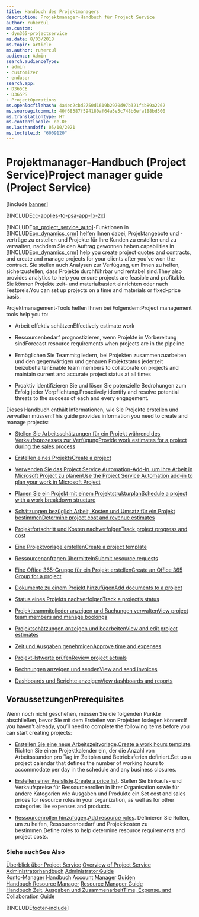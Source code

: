 ```yaml
---
title: Handbuch des Projektmanagers
description: Projektmanager-Handbuch für Project Service
author: ruhercul
ms.custom:
- dyn365-projectservice
ms.date: 8/03/2018
ms.topic: article
ms.author: ruhercul
audience: Admin
search.audienceType:
- admin
- customizer
- enduser
search.app:
- D365CE
- D365PS
- ProjectOperations
ms.openlocfilehash: 4a4ec2cbd2750d1619b2970d97b321f4b89a2262
ms.sourcegitcommit: 40f68387f594180af64a5e5c748b6efa188bd300
ms.translationtype: HT
ms.contentlocale: de-DE
ms.lasthandoff: 05/10/2021
ms.locfileid: "6009120"
---
```

# <a name="project-manager-guide-project-service"></a><span data-ttu-id="4e5eb-103">Projektmanager-Handbuch (Project Service)</span><span class="sxs-lookup"><span data-stu-id="4e5eb-103">Project manager guide (Project Service)</span></span>

[!include [banner](../includes/psa-now-project-operations.md)]

[!INCLUDE[cc-applies-to-psa-app-1x-2x](../includes/cc-applies-to-psa-app-1x-2x.md)]

[!INCLUDE[pn_project_service_auto](../includes/pn-project-service-auto.md)]<span data-ttu-id="4e5eb-104">-Funktionen in [!INCLUDE[pn_dynamics_crm](../includes/pn-dynamics-crm.md)] helfen Ihnen dabei, Projektangebote und -verträge zu erstellen und Projekte für Ihre Kunden zu erstellen und zu verwalten, nachdem Sie den Auftrag gewonnen haben.</span><span class="sxs-lookup"><span data-stu-id="4e5eb-104">capabilities in [!INCLUDE[pn_dynamics_crm](../includes/pn-dynamics-crm.md)] help you create project quotes and contracts, and create and manage projects for your clients after you’ve won the contract.</span></span> <span data-ttu-id="4e5eb-105">Sie stellen auch Analysen zur Verfügung, um Ihnen zu helfen, sicherzustellen, dass Projekte durchführbar und rentabel sind.</span><span class="sxs-lookup"><span data-stu-id="4e5eb-105">They also provides analytics to help you ensure projects are feasible and profitable.</span></span> <span data-ttu-id="4e5eb-106">Sie können Projekte zeit- und materialbasiert einrichten oder nach Festpreis.</span><span class="sxs-lookup"><span data-stu-id="4e5eb-106">You can set up projects on a time and materials or fixed-price basis.</span></span>  
  
 <span data-ttu-id="4e5eb-107">Projektmanagement-Tools helfen Ihnen bei Folgendem:</span><span class="sxs-lookup"><span data-stu-id="4e5eb-107">Project management tools help you to:</span></span>  
  
-   <span data-ttu-id="4e5eb-108">Arbeit effektiv schätzen</span><span class="sxs-lookup"><span data-stu-id="4e5eb-108">Effectively estimate work</span></span>  
  
-   <span data-ttu-id="4e5eb-109">Ressourcenbedarf prognostizieren, wenn Projekte in Vorbereitung sind</span><span class="sxs-lookup"><span data-stu-id="4e5eb-109">Forecast resource requirements when projects are in the pipeline</span></span>  
  
-   <span data-ttu-id="4e5eb-110">Ermöglichen Sie Teammitgliedern, bei Projekten zusammenzuarbeiten und den gegenwärtigen und genauen Projektstatus jederzeit beizubehalten</span><span class="sxs-lookup"><span data-stu-id="4e5eb-110">Enable team members to collaborate on projects and maintain current and accurate project status at all times</span></span>  
  
-   <span data-ttu-id="4e5eb-111">Proaktiv identifizieren Sie und lösen Sie potenzielle Bedrohungen zum Erfolg jeder Verpflichtung.</span><span class="sxs-lookup"><span data-stu-id="4e5eb-111">Proactively identify and resolve potential threats to the success of each and every engagement.</span></span>  
  
<span data-ttu-id="4e5eb-112">Dieses Handbuch enthält Informationen, wie Sie Projekte erstellen und verwalten müssen:</span><span class="sxs-lookup"><span data-stu-id="4e5eb-112">This guide provides information you need to create and manage projects:</span></span>  
  
-   [<span data-ttu-id="4e5eb-113">Stellen Sie Arbeitsschätzungen für ein Projekt während des Verkaufsprozesses zur Verfügung</span><span class="sxs-lookup"><span data-stu-id="4e5eb-113">Provide work estimates for a project during the sales process</span></span>](../psa/provide-estimates-project-during-sales-process.md)  
  
-   [<span data-ttu-id="4e5eb-114">Erstellen eines Projekts</span><span class="sxs-lookup"><span data-stu-id="4e5eb-114">Create a project</span></span>](../psa/create-project.md)  
  
-   [<span data-ttu-id="4e5eb-115">Verwenden Sie das Project Service Automation-Add-In, um Ihre Arbeit in Microsoft Project zu planen</span><span class="sxs-lookup"><span data-stu-id="4e5eb-115">Use the Project Service Automation add-in to plan your work in Microsoft Project</span></span>](../psa/add-plan-work-microsoft-project.md)  
  
-   [<span data-ttu-id="4e5eb-116">Planen Sie ein Projekt mit einem Projektstrukturplan</span><span class="sxs-lookup"><span data-stu-id="4e5eb-116">Schedule a project with a work breakdown structure</span></span>](../psa/schedule-project-work-breakdown-structure.md)  
  
-   [<span data-ttu-id="4e5eb-117">Schätzungen bezüglich Arbeit, Kosten und Umsatz für ein Projekt bestimmen</span><span class="sxs-lookup"><span data-stu-id="4e5eb-117">Determine project cost and revenue estimates</span></span>](../psa/determine-project-cost-revenue-estimates.md)  
  
-   [<span data-ttu-id="4e5eb-118">Projektfortschritt und Kosten nachverfolgen</span><span class="sxs-lookup"><span data-stu-id="4e5eb-118">Track project progress and cost</span></span>](../psa/track-project-progress-cost.md)  
  
-   [<span data-ttu-id="4e5eb-119">Eine Projektvorlage erstellen</span><span class="sxs-lookup"><span data-stu-id="4e5eb-119">Create a project template</span></span>](../psa/create-project-template.md)  
  
-   [<span data-ttu-id="4e5eb-120">Ressourcenanfragen übermitteln</span><span class="sxs-lookup"><span data-stu-id="4e5eb-120">Submit resource requests</span></span>](../psa/submit-resource-requests.md)  
  
-   [<span data-ttu-id="4e5eb-121">Eine Office 365-Gruppe für ein Projekt erstellen</span><span class="sxs-lookup"><span data-stu-id="4e5eb-121">Create an Office 365 Group for a project</span></span>](../psa/create-office-365-group-project.md)  
  
-   [<span data-ttu-id="4e5eb-122">Dokumente zu einem Projekt hinzufügen</span><span class="sxs-lookup"><span data-stu-id="4e5eb-122">Add documents to a project</span></span>](../psa/add-documents-project.md)  
  
-   [<span data-ttu-id="4e5eb-123">Status eines Projekts nachverfolgen</span><span class="sxs-lookup"><span data-stu-id="4e5eb-123">Track a project’s status</span></span>](../psa/track-project-status.md)  
  
-   [<span data-ttu-id="4e5eb-124">Projektteammitglieder anzeigen und Buchungen verwalten</span><span class="sxs-lookup"><span data-stu-id="4e5eb-124">View project team members and manage bookings</span></span>](../psa/view-project-team-members-manage-bookings.md)  
  
-   [<span data-ttu-id="4e5eb-125">Projektschätzungen anzeigen und bearbeiten</span><span class="sxs-lookup"><span data-stu-id="4e5eb-125">View and edit project estimates</span></span>](../psa/view-edit-project-estimates.md)  
  
-   [<span data-ttu-id="4e5eb-126">Zeit und Ausgaben genehmigen</span><span class="sxs-lookup"><span data-stu-id="4e5eb-126">Approve time and expenses</span></span>](../psa/approve-time-expenses.md)  
  
-   [<span data-ttu-id="4e5eb-127">Projekt-Istwerte prüfen</span><span class="sxs-lookup"><span data-stu-id="4e5eb-127">Review project actuals</span></span>](../psa/review-project-actuals.md)  
  
-   [<span data-ttu-id="4e5eb-128">Rechnungen anzeigen und senden</span><span class="sxs-lookup"><span data-stu-id="4e5eb-128">View and send invoices</span></span>](../psa/view-send-invoices.md)  
  
-   [<span data-ttu-id="4e5eb-129">Dashboards und Berichte anzeigen</span><span class="sxs-lookup"><span data-stu-id="4e5eb-129">View dashboards and reports</span></span>](../psa/view-dashboards-reports.md)  
  
## <a name="prerequisites"></a><span data-ttu-id="4e5eb-130">Voraussetzungen</span><span class="sxs-lookup"><span data-stu-id="4e5eb-130">Prerequisites</span></span>  
 <span data-ttu-id="4e5eb-131">Wenn noch nicht geschehen, müssen Sie die folgenden Punkte abschließen, bevor Sie mit dem Erstellen von Projekten loslegen können:</span><span class="sxs-lookup"><span data-stu-id="4e5eb-131">If you haven't already, you’ll need to complete the following items before you can start creating projects:</span></span>  
  
-   <span data-ttu-id="4e5eb-132">[Erstellen Sie eine neue Arbeitszeitvorlage](../psa/create-work-hours-template.md).</span><span class="sxs-lookup"><span data-stu-id="4e5eb-132">[Create a work hours template](../psa/create-work-hours-template.md).</span></span> <span data-ttu-id="4e5eb-133">Richten Sie einen Projektkalender ein, der die Anzahl von Arbeitsstunden pro Tag im Zeitplan und Betriebsferien definiert.</span><span class="sxs-lookup"><span data-stu-id="4e5eb-133">Set up a project calendar that defines the number of working hours to accommodate per day in the schedule and any business closures.</span></span>  
  
-   <span data-ttu-id="4e5eb-134">[Erstellen einer Preisliste](../psa/create-price-list.md).</span><span class="sxs-lookup"><span data-stu-id="4e5eb-134">[Create a price list](../psa/create-price-list.md).</span></span> <span data-ttu-id="4e5eb-135">Stellen Sie Einkaufs- und Verkaufspreise für Ressourcenrollen in Ihrer Organisation sowie für andere Kategorien wie Ausgaben und Produkte ein.</span><span class="sxs-lookup"><span data-stu-id="4e5eb-135">Set cost and sales prices for resource roles in your organization, as well as for other categories like expenses and products.</span></span>  
  
-   <span data-ttu-id="4e5eb-136">[Ressourcenrollen hinzufügen](../psa/add-resource-roles.md).</span><span class="sxs-lookup"><span data-stu-id="4e5eb-136">[Add resource roles](../psa/add-resource-roles.md).</span></span> <span data-ttu-id="4e5eb-137">Definieren Sie Rollen, um zu helfen, Ressourcenbedarf und Projektkosten zu bestimmen.</span><span class="sxs-lookup"><span data-stu-id="4e5eb-137">Define roles to help determine resource requirements and project costs.</span></span>  
  
### <a name="see-also"></a><span data-ttu-id="4e5eb-138">Siehe auch</span><span class="sxs-lookup"><span data-stu-id="4e5eb-138">See Also</span></span>  
 <span data-ttu-id="4e5eb-139">[Überblick über Project Service](../psa/overview.md) </span><span class="sxs-lookup"><span data-stu-id="4e5eb-139">[Overview of Project Service](../psa/overview.md) </span></span>  
 <span data-ttu-id="4e5eb-140">[Administratorhandbuch](../psa/admin-guide.md) </span><span class="sxs-lookup"><span data-stu-id="4e5eb-140">[Administrator Guide](../psa/admin-guide.md) </span></span>  
 <span data-ttu-id="4e5eb-141">[Konto-Manager Handbuch](../psa/account-manager-guide.md) </span><span class="sxs-lookup"><span data-stu-id="4e5eb-141">[Account Manager Guiden](../psa/account-manager-guide.md) </span></span>  
 <span data-ttu-id="4e5eb-142">[Handbuch Resource Manager](../psa/resource-manager-guide.md) </span><span class="sxs-lookup"><span data-stu-id="4e5eb-142">[Resource Manager Guide](../psa/resource-manager-guide.md) </span></span>  
 [<span data-ttu-id="4e5eb-143">Handbuch Zeit, Ausgaben und Zusammenarbeit</span><span class="sxs-lookup"><span data-stu-id="4e5eb-143">Time, Expense, and Collaboration Guide</span></span>](../psa/time-expense-collaboration-guide.md)



[!INCLUDE[footer-include](../includes/footer-banner.md)]